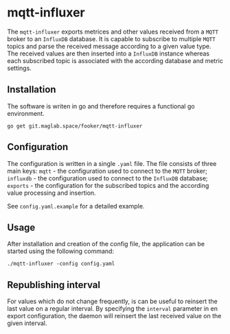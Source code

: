 # mqtt-influxer
The `mqtt-influxer` exports metrices and other values received from a `MQTT` broker to an `InfluxDB` database.
It is capable to subscribe to multiple `MQTT` topics and parse the received message according to a given value type.
The received values are then inserted into a `InfluxDB` instance whereas each subscribed topic is associated with the according database and metric settings.

## Installation
The software is writen in go and therefore requires a functional go environment.

```
go get git.maglab.space/fooker/mqtt-influxer
```

## Configuration
The configuration is written in a single `.yaml` file.
The file consists of three main keys:
`mqtt` - the configuration used to connect to the `MQTT` broker;
`influxdb` - the configuration used to connect to the `InfluxDB` database;
`exports` - the configuration for the subscribed topics and the according value processing and insertion.

See `config.yaml.example` for a detailed example.

## Usage
After installation and creation of the config file, the application can be started using the following command:
```
./mqtt-influxer -config config.yaml
```

## Republishing interval
For values which do not change frequently, is can be useful to reinsert the last value on a regular interval.
By specifying the `interval` parameter in en export configuration, the daemon will reinsert the last received value on the given interval.
